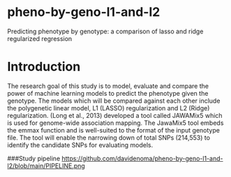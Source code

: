 # pheno-by-geno-l1-and-l2
Predicting phenotype by genotype: a comparison of lasso and ridge regularized regression
# Introduction
The research goal of this study is to model, evaluate and compare the power of machine
learning models to predict the phenotype given the genotype. The models which will be
compared against each other include the polygenetic linear model, L1 (LASSO) regularization
and L2 (Ridge) regularization. (Long et al., 2013) developed a tool called JAWAMix5 which is
used for genome-wide association mapping. The JawaMix5 tool embeds the emmax
function and is well-suited to the format of the input genotype file. The tool will enable the
narrowing down of total SNPs (214,553) to identify the candidate SNPs for evaluating
models.

###Study pipeline
https://github.com/davidenoma/pheno-by-geno-l1-and-l2/blob/main/PIPELINE.png
